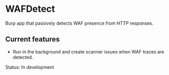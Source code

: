 # WAFDetect

Burp app that passively detects WAF presence from HTTP responses.

## Current features
* Run in the background and create scanner issues when WAF traces are detected.

Status: In development
